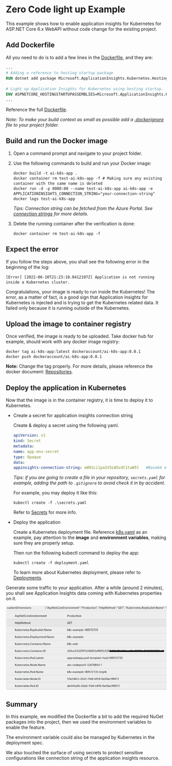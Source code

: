 # Zero Code light up Example

This example shows how to enable application insights for Kubernetes for ASP.NET Core 6.x WebAPI without code change for the existing project.

## Add Dockerfile

All you need to do is to add a few lines in the [Dockerfile](./dockerfile), and they are:

```dockerfile
...
# Adding a reference to hosting startup package
RUN dotnet add package Microsoft.ApplicationInsights.Kubernetes.HostingStartup --prerelease

# Light up Application Insights for Kubernetes using hosting startup.
ENV ASPNETCORE_HOSTINGSTARTUPASSEMBLIES=Microsoft.ApplicationInsights.Kubernetes.HostingStartup
...
```

Reference the full [Dockerfile](./dockerfile).

*Note: To make your build context as small as possible add a [.dockerignore](./.dockerignore) file to your project folder.*

## Build and run the Docker image

1. Open a command prompt and navigate to your project folder.

1. Use the following commands to build and run your Docker image:

    ```shell
    docker build -t ai-k8s-app .
    docker container rm test-ai-k8s-app -f # Making sure any existing container with the same name is deleted
    docker run -d -p 8080:80 --name test-ai-k8s-app ai-k8s-app -e APPLICATIONINSIGHTS_CONNECTION_STRING="your-connection-string"
    docker logs test-ai-k8s-app
    ```

    _Tips: Connection string can be fetched from the Azure Portal. See [connection strings](https://docs.microsoft.com/en-us/azure/azure-monitor/app/sdk-connection-string?tabs=net) for more details._


1. Delete the running container after the verification is done:

    ```shell
    docker container rm test-ai-k8s-app -f
    ```

## Expect the error

If you follow the steps above, you shall see the following error in the beginning of the log:

```shell
[Error] [2022-06-10T21:23:10.0412107Z] Application is not running inside a Kubernetes cluster.
```

Congratulations, your image is ready to run inside the Kubernetes! The error, as a matter of fact, is a good sign that Application Insights for Kubernetes is injected and is trying to get the Kubernetes related data. It failed only because it is running outside of the Kubernetes.

## Upload the image to container registry

Once verified, the image is ready to be uploaded. Take docker hub for example, should work with any docker image registry:

```shell
docker tag ai-k8s-app:latest dockeraccount/ai-k8s-app:0.0.1
docker push dockeraccount/ai-k8s-app:0.0.1
```

**Note:** Change the tag properly. For more details, please reference the docker document: [Repositories](https://docs.docker.com/docker-hub/repos/).

## Deploy the application in Kubernetes

Now that the image is in the container registry, it is time to deploy it to Kubernetes.

* Create a secret for application insights connection string

    Create & deploy a secret using the following yaml.

    ```yaml
    apiVersion: v1
    kind: Secret
    metadata:
    name: app-env-secret
    type: Opaque
    data:
    appinsights-connection-string: eW91ci1pa2V5LW5vdC1taW5l   #Base64 encoded connection string.
    ```

    _Tips: if you are going to create a file in your repository, `secrets.yaml` for example, adding the path to `.gitignore` to avoid check it in by accident._

    For example, you may deploy it like this:

    ```shell
    kubectl create -f .\secrets.yaml
    ```

    Refer to [Secrets](https://kubernetes.io/docs/concepts/configuration/secret/) for more info.

* Deploy the application

    Create a Kubernetes deployment file. Reference [k8s.yaml](k8s.yaml) as an example, pay attention to the **image** and **environment variables**, making sure they are properly setup.


    Then run the following kubectl command to deploy the app:

    ```shell
    kubectl create -f deployment.yaml
    ```

    To learn more about Kubernetes deployment, please refer to [Deployments](https://kubernetes.io/docs/concepts/workloads/controllers/deployment/).

Generate some traffic to your application. After a while (around 2 minutes), you shall see Application Insights data coming with Kubernetes properties on it.

![Application Insights Events with Kubernetes Properties](./.media/AI_K8s_Properties.png)

## Summary

In this example, we modified the Dockerfile a bit to add the required NuGet packages into the project, then we used the environment variables to enable the feature.

The environment variable could also be managed by Kubernetes in the deployment spec.

We also touched the surface of using secrets to protect sensitive configurations like connection string of the application insights resource.

